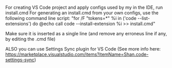 For creating VS Code project and apply configs used by my in the IDE, run install.cmd
For generating an install.cmd from your own configs, use the following command line script:
"for /F "tokens=*" %i in ('code --list-extensions') do @echo call code --install-extension %i >> install.cmd"

Make sure it is inserted as a single line (and remove any erroneus line if any, by editing the .cmd file)

ALSO you can use Settings Sync plugin for VS Code 
(See more info here: https://marketplace.visualstudio.com/items?itemName=Shan.code-settings-sync)